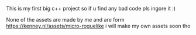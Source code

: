 This is my first big c++ project so if u find any bad code pls ingore it :)

None of the assets are made by me and are form https://kenney.nl/assets/micro-roguelike i will make my own assets soon tho
